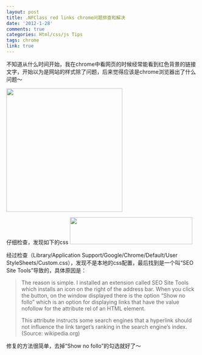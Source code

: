 ```yaml
---
layout: post
title: .NFClass red links chrome问题排查和解决
date: '2012-1-28'
comments: true
categories: Html/css/js Tips
tags: chrome
link: true
---
```

不知道从什么时间开始，我在chrome中看网页的时候经常能看到红色背景的链接文字，开始以为是网站的样式除了问题，后来觉得应该是chrome浏览器出了什么问题～ 

<a href="http://www.iceskysl.com/wp-content/uploads/2012/01/Screen-Shot-2012-01-28-at-5.34.42-PM.png"><img src="http://www.iceskysl.com/wp-content/uploads/2012/01/Screen-Shot-2012-01-28-at-5.34.42-PM.png" alt="" title="Screen Shot 2012-01-28 at 5.34.42 PM" width="305" height="324" class="alignnone size-full wp-image-1631" /></a>

仔细检查，发现如下的css
<a href="http://www.iceskysl.com/wp-content/uploads/2012/01/Screen-Shot-2012-01-28-at-5.41.40-PM.png"><img src="http://www.iceskysl.com/wp-content/uploads/2012/01/Screen-Shot-2012-01-28-at-5.41.40-PM.png" alt="" title="Screen Shot 2012-01-28 at 5.41.40 PM" width="322" height="71" class="alignnone size-full wp-image-1632" /></a>



经过检查（Library/Application Support/Google/Chrome/Default/User StyleSheets/Custom.css），发现不是本地的css配置，最后找到是一个叫“SEO Site Tools”导致的，具体原因是：
<blockquote>
The reason is simple. I installed an extension called SEO Site Tools which installs an icon on the right of the address bar. When you click the button, on the window displayed there is the option “Show no follo” which is an option for displaying links that have the value nofollow for the attribute rel of an HTML element.

This attribute instructs some search engines that a  hyperlink should not influence the link target’s ranking in the search engine’s index. (Source: wikipedia.org)
</blockquote>

修复的方法很简单，去掉“Show no follo”的勾选就好了～
